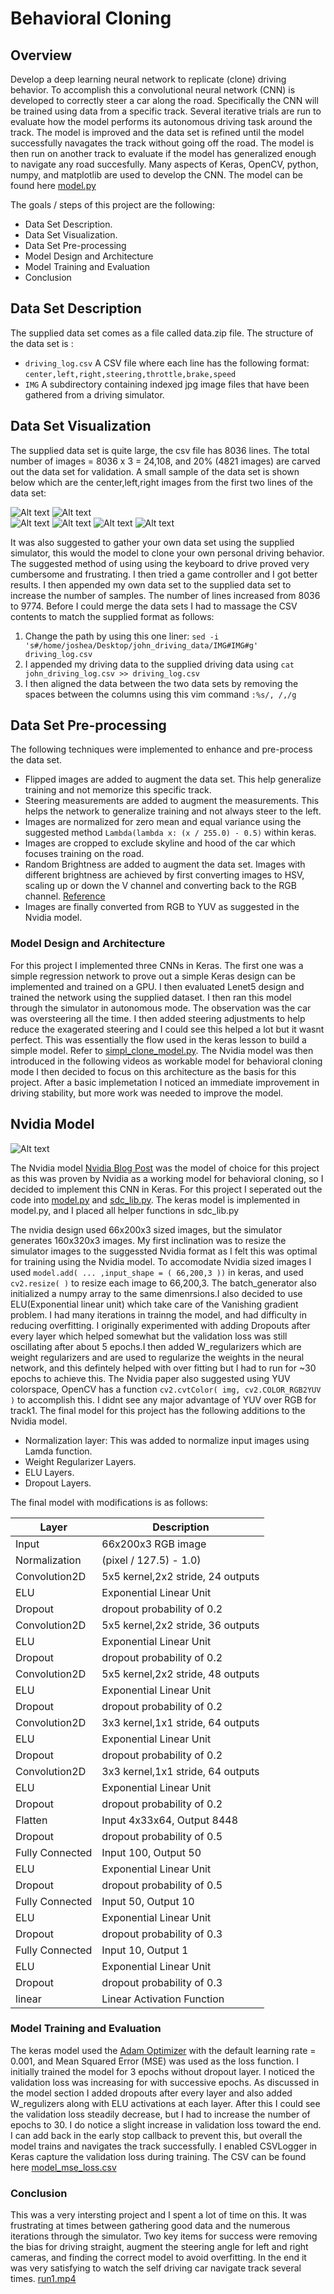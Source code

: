 # Behavioral Cloning 

## Overview
Develop a deep learning neural network to replicate (clone) driving behavior. To accomplish this a convolutional neural network (CNN) is developed to correctly steer a car along the road. Specifically the CNN will be trained using data from a specific track. Several iterative trials are run to evaluate how the model performs its autonomous driving task around the track. The model is improved and the data set is refined until the model successfully navagates the track without going off the road. The model is then run on another track to evaluate if the model has generalized enough to navigate any road succesfully. Many aspects of Keras, OpenCV, python, numpy, and matplotlib are used to develop the CNN. The model can be found here [model.py](https://github.com/jfoshea/BehavioralCloning/blob/master/model.py)

The goals / steps of this project are the following:
- Data Set Description.
- Data Set Visualization.
- Data Set Pre-processing
- Model Design and Architecture 
- Model Training and Evaluation 
- Conclusion 

## Data Set Description
The supplied data set comes as a file called data.zip file. The structure of the data set is :
- `driving_log.csv` A CSV file where each line has the following format: `center,left,right,steering,throttle,brake,speed`
- `IMG` A subdirectory containing indexed jpg image files that have been gathered from a driving simulator.

## Data Set Visualization
The supplied data set is quite large, the csv file has 8036 lines. The total number of images =  8036 x 3 = 24,108, and 20% (4821 images) are carved out the data set for validation.  A small sample of the data set is shown below which are the center,left,right images from the first two lines of the data set:

![Alt text](sample_data_set/center_2016_12_01_13_30_48_287.jpg#center )
![Alt text](sample_data_set/left_2016_12_01_13_30_48_287.jpg#left)  
![Alt text](sample_data_set/right_2016_12_01_13_30_48_287.jpg#right )
![Alt text](sample_data_set/center_2016_12_01_13_30_48_404.jpg#center )
![Alt text](sample_data_set/left_2016_12_01_13_30_48_404.jpg#left )
![Alt text](sample_data_set/right_2016_12_01_13_30_48_404.jpg#right )

It was also suggested to gather your own data set using the supplied simulator, this would the model to clone your own personal driving behavior. The suggested method of using using the keyboard to drive proved very cumbersome and frustrating. I then tried a game controller and I got better results.  I then appended my own data set to the supplied data set to increase the number of samples. The number of lines increased from 8036 to 9774.  Before I could merge the data sets I had to massage the CSV contents to match the supplied format as follows:
1. Change the path by using this one liner: `sed -i 's#/home/joshea/Desktop/john_driving_data/IMG#IMG#g' driving_log.csv`
2. I appended my driving data to the supplied driving data using `cat john_driving_log.csv >> driving_log.csv`
3. I then aligned the data between the two data sets by removing the spaces between the columns using this vim command `:%s/, /,/g`

## Data Set Pre-processing 
The following techniques were implemented to enhance and pre-process the data set.
- Flipped images are added to augment the data set. This help generalize training and not memorize this specific track.
- Steering measurements are added to augment the measurements. This helps the network to generalize training and not always steer to the left.  
- Images are normalized for zero mean and equal variance using the suggested method `Lambda(lambda x: (x / 255.0) - 0.5)` within keras.
- Images are cropped to exclude skyline and hood of the car which focuses training on the road. 
- Random Brightness are added to augment the data set. Images with different brightness are achieved by first converting images to HSV, scaling up or down the V channel and converting back to the RGB channel. [Reference](https://chatbotslife.com/using-augmentation-to-mimic-human-driving-496b569760a9)
- Images are finally converted from RGB to YUV as suggested in the Nvidia model.
 

### Model Design and Architecture

For this project I implemented three CNNs in Keras. The first one was a simple regression network to prove out a simple Keras design can be implemented and trained on a GPU. I then evaluated Lenet5 design and trained the network using the supplied dataset. I then ran this model through the simulator in autonomous mode. The observation was the car was oversteering all the time. I then added steering adjustments to help reduce the exagerated steering and I could see this helped a lot but it wasnt perfect. This was essentially the flow used in the keras lesson to build a simple model. Refer to [simpl_clone_model.py](https://github.com/jfoshea/BehavioralCloning/blob/master/simple_clone_model.py). The Nvidia model was then introduced in the following videos as workable model for behavioral cloning mode I then decided to focus on this architecture as the basis for this project. After a basic implemetation I noticed an immediate improvement in driving stability, but more work was needed to improve the model. 


## Nvidia Model

![Alt text](Nvidia_Model.png#center ) 

The Nvidia model [Nvidia Blog Post](https://devblogs.nvidia.com/deep-learning-self-driving-cars/)  was the model of choice for this project as this was proven by Nvidia as a working model for behavioral cloning, so I decided to implement this CNN in Keras. For this project I seperated out the code into [model.py](https://github.com/jfoshea/BehavioralCloning/blob/master/model.py) and [sdc_lib.py](https://github.com/jfoshea/BehavioralCloning/blob/master/sdc_lib.py). The keras model is implemented in model.py, and I placed all helper functions in sdc_lib.py

The nvidia design used 66x200x3 sized images, but the simulator generates 160x320x3 images. My first inclination was to resize the simulator images to the suggessted Nvidia format as I felt this was optimal for training using the Nvidia model. To accomodate Nvidia sized images I used `model.add( ... ,input_shape = ( 66,200,3 ))` in keras, and used `cv2.resize( )` to resize each image to 66,200,3. The batch_generator also initialized a numpy array to the same dimenrsions.I also decided to use ELU(Exponential linear unit) which take care of the Vanishing gradient problem. I had many iterations in trainng the model, and had difficulty in reducing overfitting. I originally experimented with adding Dropouts after every layer which helped somewhat but the validation loss was still oscillating after about 5 epochs.I then added W_regularizers which are weight regularizers and are used to regularize the weights in the neural network, and this defintely helped with over fitting but I had to run for ~30 epochs to achieve this. The Nvidia paper also suggested using YUV colorspace, OpenCV has a function `cv2.cvtColor( img, cv2.COLOR_RGB2YUV )` to accomplish this. I didnt see any major advantage of YUV over RGB for track1.  The final model for this project has the following additions to the Nvidia model.
- Normalization layer: This was added to normalize input images using Lamda function.
- Weight Regularizer Layers.
- ELU Layers.
- Dropout Layers.

The final model with modifications is as follows:

| **Layer** | **Description**                                               
|-----------|--------------- 
| Input | 66x200x3 RGB image 
| Normalization | (pixel / 127.5) - 1.0)
| Convolution2D | 5x5 kernel,2x2 stride, 24 outputs
| ELU | Exponential Linear Unit 
| Dropout | dropout probability of 0.2 
| Convolution2D | 5x5 kernel,2x2 stride, 36 outputs
| ELU | Exponential Linear Unit 
| Dropout | dropout probability of 0.2 
| Convolution2D | 5x5 kernel,2x2 stride, 48 outputs
| ELU | Exponential Linear Unit 
| Dropout | dropout probability of 0.2 
| Convolution2D | 3x3 kernel,1x1 stride, 64 outputs
| ELU | Exponential Linear Unit 
| Dropout | dropout probability of 0.2 
| Convolution2D | 3x3 kernel,1x1 stride, 64 outputs
| ELU | Exponential Linear Unit 
| Dropout | dropout probability of 0.2 
| Flatten | Input 4x33x64, Output 8448 
| Dropout | dropout probability of 0.5 
| Fully Connected | Input 100, Output 50 
| ELU | Exponential Linear Unit 
| Dropout | dropout probability of 0.5 
| Fully Connected | Input 50, Output 10 
| ELU | Exponential Linear Unit 
| Dropout | dropout probability of 0.3 
| Fully Connected | Input 10, Output 1 
| ELU | Exponential Linear Unit 
| Dropout | dropout probability of 0.3 
| linear | Linear Activation Function 

### Model Training and Evaluation

The keras model used the [Adam Optimizer](https://arxiv.org/abs/1412.6980v8) with the default learning rate = 0.001, and Mean Squared Error (MSE) was used as the loss function. I initially trained the model for 3 epochs without dropout layer. I noticed the validation loss was increasing for with successive epochs. As discussed in the model section I added dropouts after every layer and also added W_regulizers along with ELU activations at each layer. After this I could see the validation loss steadily decrease, but I had to increase the number of epochs to 30. I do notice a slight increase in validation loss toward the end. I can add back in the early stop callback to prevent this, but overall the model trains and navigates the track successfully.  I enabled CSVLogger in Keras capture the validation loss during training. The CSV can be found here [model_mse_loss.csv](https://github.com/jfoshea/BehavioralCloning/blob/master/model_mse_loss.csv)


### Conclusion
 This was a very intersting project and I spent a lot of time on this. It was frustrating at times between gathering good data and the numerous iterations through the simulator. Two key items for success were removing the bias for driving straight, augment the steering angle for left and right cameras, and finding the correct model to avoid overfitting. In the end it was very satisfying to watch the self driving car navigate track several times. [run1.mp4](https://github.com/jfoshea/BehavioralCloning/blob/master/run1.mp4)

